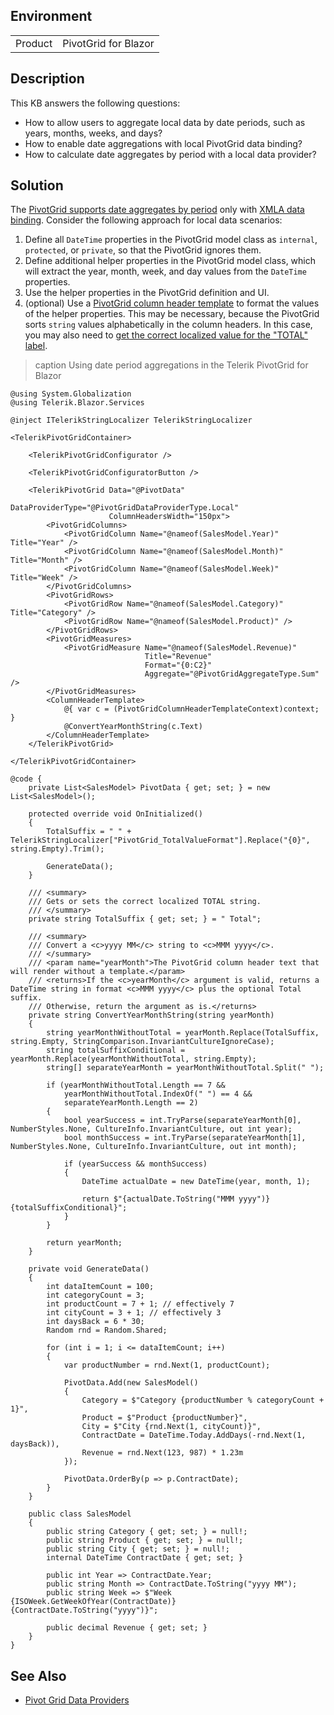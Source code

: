
## Environment

<table>
<tbody>
<tr>
<td>Product</td>
<td>PivotGrid for Blazor</td>
</tr>
</tbody>
</table>

## Description

This KB answers the following questions:

* How to allow users to aggregate local data by date periods, such as years, months, weeks, and days?
* How to enable date aggregations with local PivotGrid data binding?
* How to calculate date aggregates by period with a local data provider?

## Solution

The [PivotGrid supports date aggregates by period](slug:pivotgrid-data-binding#usage-differences) only with [XMLA data binding](slug:pivotgrid-data-binding#xmla). Consider the following approach for local data scenarios:

1. Define all `DateTime` properties in the PivotGrid model class as `internal`, `protected`, or `private`, so that the PivotGrid ignores them.
1. Define additional helper properties in the PivotGrid model class, which will extract the year, month, week, and day values from the `DateTime` properties.
1. Use the helper properties in the PivotGrid definition and UI.
1. (optional) Use a [PivotGrid column header template](slug:pivotgrid-templates#column-header-template) to format the values of the helper properties. This may be necessary, because the PivotGrid sorts `string` values alphabetically in the column headers. In this case, you may also need to [get the correct localized value for the "TOTAL" label](slug:globalization-localization).

>caption Using date period aggregations in the Telerik PivotGrid for Blazor

````RAZOR.skip-repl
@using System.Globalization
@using Telerik.Blazor.Services

@inject ITelerikStringLocalizer TelerikStringLocalizer

<TelerikPivotGridContainer>

    <TelerikPivotGridConfigurator />

    <TelerikPivotGridConfiguratorButton />

    <TelerikPivotGrid Data="@PivotData"
                      DataProviderType="@PivotGridDataProviderType.Local"
                      ColumnHeadersWidth="150px">
        <PivotGridColumns>
            <PivotGridColumn Name="@nameof(SalesModel.Year)" Title="Year" />
            <PivotGridColumn Name="@nameof(SalesModel.Month)" Title="Month" />
            <PivotGridColumn Name="@nameof(SalesModel.Week)" Title="Week" />
        </PivotGridColumns>
        <PivotGridRows>
            <PivotGridRow Name="@nameof(SalesModel.Category)" Title="Category" />
            <PivotGridRow Name="@nameof(SalesModel.Product)" />
        </PivotGridRows>
        <PivotGridMeasures>
            <PivotGridMeasure Name="@nameof(SalesModel.Revenue)"
                              Title="Revenue"
                              Format="{0:C2}"
                              Aggregate="@PivotGridAggregateType.Sum" />
        </PivotGridMeasures>
        <ColumnHeaderTemplate>
            @{ var c = (PivotGridColumnHeaderTemplateContext)context; }
            @ConvertYearMonthString(c.Text)
        </ColumnHeaderTemplate>
    </TelerikPivotGrid>

</TelerikPivotGridContainer>

@code {
    private List<SalesModel> PivotData { get; set; } = new List<SalesModel>();

    protected override void OnInitialized()
    {
        TotalSuffix = " " + TelerikStringLocalizer["PivotGrid_TotalValueFormat"].Replace("{0}", string.Empty).Trim();

        GenerateData();
    }

    /// <summary>
    /// Gets or sets the correct localized TOTAL string.
    /// </summary>
    private string TotalSuffix { get; set; } = " Total";

    /// <summary>
    /// Convert a <c>yyyy MM</c> string to <c>MMM yyyy</c>.
    /// </summary>
    /// <param name="yearMonth">The PivotGrid column header text that will render without a template.</param>
    /// <returns>If the <c>yearMonth</c> argument is valid, returns a DateTime string in format <c>MMM yyyy</c> plus the optional Total suffix.
    /// Otherwise, return the argument as is.</returns>
    private string ConvertYearMonthString(string yearMonth)
    {
        string yearMonthWithoutTotal = yearMonth.Replace(TotalSuffix, string.Empty, StringComparison.InvariantCultureIgnoreCase);
        string totalSuffixConditional = yearMonth.Replace(yearMonthWithoutTotal, string.Empty);
        string[] separateYearMonth = yearMonthWithoutTotal.Split(" ");

        if (yearMonthWithoutTotal.Length == 7 &&
            yearMonthWithoutTotal.IndexOf(" ") == 4 &&
            separateYearMonth.Length == 2)
        {
            bool yearSuccess = int.TryParse(separateYearMonth[0], NumberStyles.None, CultureInfo.InvariantCulture, out int year);
            bool monthSuccess = int.TryParse(separateYearMonth[1], NumberStyles.None, CultureInfo.InvariantCulture, out int month);

            if (yearSuccess && monthSuccess)
            {
                DateTime actualDate = new DateTime(year, month, 1);

                return $"{actualDate.ToString("MMM yyyy")} {totalSuffixConditional}";
            }
        }

        return yearMonth;
    }

    private void GenerateData()
    {
        int dataItemCount = 100;
        int categoryCount = 3;
        int productCount = 7 + 1; // effectively 7
        int cityCount = 3 + 1; // effectively 3
        int daysBack = 6 * 30;
        Random rnd = Random.Shared;

        for (int i = 1; i <= dataItemCount; i++)
        {
            var productNumber = rnd.Next(1, productCount);

            PivotData.Add(new SalesModel()
            {
                Category = $"Category {productNumber % categoryCount + 1}",
                Product = $"Product {productNumber}",
                City = $"City {rnd.Next(1, cityCount)}",
                ContractDate = DateTime.Today.AddDays(-rnd.Next(1, daysBack)),
                Revenue = rnd.Next(123, 987) * 1.23m
            });

            PivotData.OrderBy(p => p.ContractDate);
        }
    }

    public class SalesModel
    {
        public string Category { get; set; } = null!;
        public string Product { get; set; } = null!;
        public string City { get; set; } = null!;
        internal DateTime ContractDate { get; set; }

        public int Year => ContractDate.Year;
        public string Month => ContractDate.ToString("yyyy MM");
        public string Week => $"Week {ISOWeek.GetWeekOfYear(ContractDate)} {ContractDate.ToString("yyyy")}";

        public decimal Revenue { get; set; }
    }
}
````

## See Also

* [Pivot Grid Data Providers](slug:pivotgrid-data-binding)
